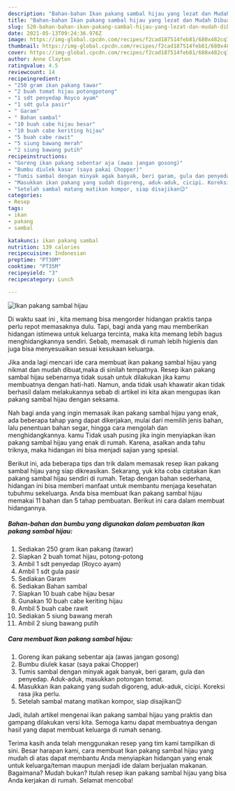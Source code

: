 ```yaml
---
description: "Bahan-bahan Ikan pakang sambal hijau yang lezat dan Mudah Dibuat"
title: "Bahan-bahan Ikan pakang sambal hijau yang lezat dan Mudah Dibuat"
slug: 520-bahan-bahan-ikan-pakang-sambal-hijau-yang-lezat-dan-mudah-dibuat
date: 2021-05-13T09:24:36.976Z
image: https://img-global.cpcdn.com/recipes/f2cad187514feb81/680x482cq70/ikan-pakang-sambal-hijau-foto-resep-utama.jpg
thumbnail: https://img-global.cpcdn.com/recipes/f2cad187514feb81/680x482cq70/ikan-pakang-sambal-hijau-foto-resep-utama.jpg
cover: https://img-global.cpcdn.com/recipes/f2cad187514feb81/680x482cq70/ikan-pakang-sambal-hijau-foto-resep-utama.jpg
author: Anne Clayton
ratingvalue: 4.5
reviewcount: 14
recipeingredient:
- "250 gram ikan pakang tawar"
- "2 buah tomat hijau potongpotong"
- "1 sdt penyedap Royco ayam"
- "1 sdt gula pasir"
- " Garam"
- " Bahan sambal"
- "10 buah cabe hijau besar"
- "10 buah cabe keriting hijau"
- "5 buah cabe rawit"
- "5 siung bawang merah"
- "2 siung bawang putih"
recipeinstructions:
- "Goreng ikan pakang sebentar aja (awas jangan gosong)"
- "Bumbu diulek kasar (saya pakai Chopper)"
- "Tumis sambal dengan minyak agak banyak, beri garam, gula dan penyedap. Aduk-aduk, masukkan potongan tomat."
- "Masukkan ikan pakang yang sudah digoreng, aduk-aduk, cicipi. Koreksi rasa jika perlu."
- "Setelah sambal matang matikan kompor, siap disajikan😉"
categories:
- Resep
tags:
- ikan
- pakang
- sambal

katakunci: ikan pakang sambal 
nutrition: 139 calories
recipecuisine: Indonesian
preptime: "PT30M"
cooktime: "PT35M"
recipeyield: "3"
recipecategory: Lunch

---
```



![Ikan pakang sambal hijau](https://img-global.cpcdn.com/recipes/f2cad187514feb81/680x482cq70/ikan-pakang-sambal-hijau-foto-resep-utama.jpg)

Di waktu  saat ini , kita memang bisa mengorder hidangan praktis tanpa perlu repot memasaknya dulu. Tapi, bagi anda yang mau memberikan hidangan istimewa untuk keluarga tercinta, maka kita memang lebih bagus menghidangkannya sendiri. Sebab, memasak di rumah lebih higienis dan juga bisa menyesuaikan sesuai kesukaan keluarga.

Jika anda lagi mencari ide cara membuat ikan pakang sambal hijau yang nikmat dan mudah dibuat,maka di sinilah tempatnya. Resep ikan pakang sambal hijau  sebenarnya tidak susah untuk dilakukan jika kamu membuatnya dengan hati-hati. Namun, anda tidak usah khawatir akan tidak berhasil dalam melakukannya 
sebab di artikel ini kita akan mengupas ikan pakang sambal hijau dengan seksama.  



Nah bagi anda yang ingin memasak ikan pakang sambal hijau yang enak, ada beberapa tahap yang dapat dikerjakan, mulai dari memilih jenis bahan, lalu penentuan bahan segar, hingga cara mengolah dan menghidangkannya. kamu Tidak usah pusing jika ingin menyiapkan ikan pakang sambal hijau yang enak di rumah. Karena, asalkan anda  tahu triknya, maka hidangan ini bisa menjadi sajian yang spesial.

Berikut ini, ada beberapa tips dan trik dalam memasak resep ikan pakang sambal hijau yang siap dikreasikan. Sekarang, yuk kita coba ciptakan ikan pakang sambal hijau sendiri di rumah. Tetap dengan bahan sederhana, hidangan ini bisa memberi manfaat untuk membantu menjaga kesehatan tubuhmu sekeluarga. Anda bisa membuat Ikan pakang sambal hijau memakai 11 bahan dan 5 tahap pembuatan. Berikut ini cara dalam membuat hidangannya.

<!--inarticleads1-->

##### Bahan-bahan dan bumbu yang digunakan dalam pembuatan Ikan pakang sambal hijau:

1. Sediakan 250 gram ikan pakang (tawar)
1. Siapkan 2 buah tomat hijau, potong-potong
1. Ambil 1 sdt penyedap (Royco ayam)
1. Ambil 1 sdt gula pasir
1. Sediakan  Garam
1. Sediakan  Bahan sambal
1. Siapkan 10 buah cabe hijau besar
1. Gunakan 10 buah cabe keriting hijau
1. Ambil 5 buah cabe rawit
1. Sediakan 5 siung bawang merah
1. Ambil 2 siung bawang putih




<!--inarticleads2-->

##### Cara membuat Ikan pakang sambal hijau:

1. Goreng ikan pakang sebentar aja (awas jangan gosong)
1. Bumbu diulek kasar (saya pakai Chopper)
1. Tumis sambal dengan minyak agak banyak, beri garam, gula dan penyedap. Aduk-aduk, masukkan potongan tomat.
1. Masukkan ikan pakang yang sudah digoreng, aduk-aduk, cicipi. Koreksi rasa jika perlu.
1. Setelah sambal matang matikan kompor, siap disajikan😉




Jadi, itulah artikel mengenai  ikan pakang sambal hijau  yang praktis dan gampang dilakukan versi kita. Semoga kamu dapat membuatnya dengan hasil yang dapat membuat keluarga di rumah senang. 

Terima kasih anda telah menggunakan resep yang tim kami tampilkan di sini. Besar harapan kami, cara membuat  Ikan pakang sambal hijau yang mudah di atas dapat membantu Anda menyiapkan hidangan yang enak untuk keluarga/teman maupun menjadi ide dalam berjualan makanan. Bagaimana? Mudah bukan? Itulah resep ikan pakang sambal hijau yang bisa Anda kerjakan di rumah. Selamat mencoba!

